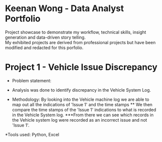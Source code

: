 # Keenan Wong - Data Analyst Portfolio
Project showcase to demonstrate my workflow, technical skills, insight generation and data-driven story telling. <br />
My exhibited projects are derived from professional projects but have been modified and redacted for this porfolio. 


# Project 1 - Vehicle Issue Discrepancy 
* Problem statement: 

* Analysis was done to identify discrepancy in the Vehicle System Log.

* Methodology: By looking into the Vehicle machine log we are able to map out all the indications of 'Issue 1' and the time stamps
** We then compare the time stamps of the 'Issue 1' indications to what is recorded in the Vehicle System log.
***From there we can see which records in the Vehicle system log were recorded as an incorrect issue and not 'Issue 1'.

*Tools used: Python, Excel
